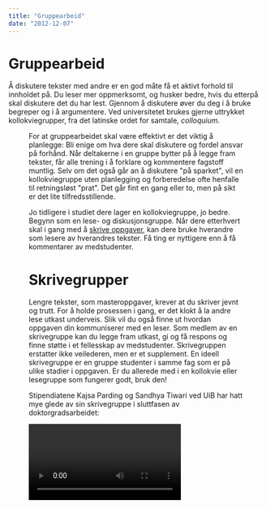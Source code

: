 ```yaml
---
title: "Gruppearbeid"
date: "2012-12-07"
---
```


# Gruppearbeid 

Å diskutere tekster med andre er en god måte få et aktivt forhold til innholdet på. Du leser mer oppmerksomt, og husker bedre, hvis du etterpå skal diskutere det du har lest. Gjennom å diskutere øver du deg i å bruke begreper og i å argumentere. Ved universitetet brukes gjerne uttrykket kollokviegrupper, fra det latinske ordet for samtale, _colloquium_. 

<Figure
  src="/images/kategori_studier5-1.jpg"
  alt="Fire studenter diskuterer en akademisk tekst"
  caption="Kollokvie. Ill.foto: NHH"
  type="right"
/>

For at gruppearbeidet skal være effektivt er det viktig å planlegge: Bli enige om hva dere skal diskutere og fordel ansvar på forhånd. Når deltakerne i en gruppe bytter på å legge fram tekster, får alle trening i å forklare og kommentere fagstoff muntlig. Selv om det også går an å diskutere "på sparket", vil en kollokviegruppe uten planlegging og forberedelse ofte henfalle til retningsløst "prat". Det går fint en gang eller to, men på sikt er det lite tilfredsstillende.

Jo tidligere i studiet dere lager en kollokviegruppe, jo bedre. Begynn som en lese- og diskusjonsgruppe. Når dere etterhvert skal i gang med å [skrive oppgaver](?p=1216), kan dere bruke hverandre som lesere av hverandres tekster. Få ting er nyttigere enn å få kommentarer av medstudenter.


# Skrivegrupper

Lengre tekster, som masteroppgaver, krever at du skriver jevnt og trutt. For å holde prosessen i gang, er det klokt å la andre lese utkast underveis. Slik vil du også finne ut hvordan oppgaven din kommuniserer med en leser. Som medlem av en skrivegruppe kan du legge fram utkast, gi og få respons og finne støtte i et fellesskap av medstudenter. Skrivegruppen erstatter ikke veilederen, men er et supplement. En ideell skrivegruppe er en gruppe studenter i samme fag som er på ulike stadier i oppgaven. Er du allerede med i en kollokvie eller lesegruppe som fungerer godt, bruk den!

Stipendiatene Kajsa Parding og Sandhya Tiwari ved UiB har hatt mye glede av sin skrivegruppe i sluttfasen av doktorgradsarbeidet:

<Video id="pbH-PqsYxK8" />

## Hvordan gi og ta imot tilbakemelding i skrivegrupper?

Å dele respons er en effektiv måte å utvikle seg som skriver. Noen ganger kan det være vel så lærerikt å kommentere andres arbeid som å få respons på sitt eget. Grunnen er at du lærer mye om å skrive ved å analysere andres tekster, og sette ord på det du ser. 

Tekstene som deles kan være mer eller mindre ferdige. Før du leverer en tekst til skrivegruppa:

- Informer leserne om hvilken type tekst det er, og hvor den skal inn i oppgaven.
- Tenk over hva du ønsker tilbakemelding på på _dette_ stadiet, og bestill ønsket respons.

::: oppgave Når du leser og gir tilbakemelding, tenk på:

- Les teksten på forhånd.
- Forbered og formuler kommentarene dine skriftlig.
- Begynn med det du oppfatter som tekstens hovedbudskap. 
- Begynn med det positive. Det fins alltid noe godt i en tekst som forfatteren kan videreutvikle.
Fortell hva du synes forfatteren har lykkes med, og hvorfor det fungerer. Uspesifisert ros er ikke til noen nytte.
- Hvis noe oppleves som uklart, spør om det kunne vært formulert på en annen måte i stedet for å bare kritisere.
- Husk at det å levere fra seg en tekst til andre kan være et stort steg å ta for medstudenten din, så les godt og grundig, og gi konstruktive kommentarer.

God tilbakemelding er konkret, konstruktiv og kjærlig.
::: 

::: oppgave Når du mottar tilbakemelding:

- Be om tilbakemeldinger som passer for det stadiet du er (idéfase, argumentasjon eller finpuss). 
- Vær åpen for kommentarene de andre medlemmene av skrivegruppa gir. Husk at de har lagt arbeid i å forstå teksten din.
- Lytt, og skriv ned kommentarene i stedet for å argumentere eller forsvare deg. Selv om du ikke er enig i kommentarene, gjenspeiler de en leseropplevelse som du kan ta hensyn til i det videre arbeidet. Det nye utkastet blir ditt svar.
- En tekst kan alltid bli bedre. Når teksten din blir lest av andre, får du et større perspektiv på muligheter i teksten din.
- Det er du som bestemmer over din tekst. Ta hensyn til kommentarene du mener er relevante, og overse resten.
::: 

Avtal å møtes jevnlig, og møt alltid forberedt. Som medlem av en skrivegruppe får du en uvurderlig drahjelp i oppgavearbeidet. Og når innlevering står for døra, vet du hvor du kan henvende deg for å få en siste gjennomlesning.

<Figure
  src="/images/studentgruppe6.jpg"
  alt="Gruppe studenter som skriver sammen"
  caption="Skrivegrupper, Ill.foto: UiB"
  type="right"
/>




